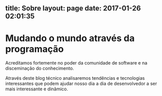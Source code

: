 title: Sobre
layout: page
date: 2017-01-26 02:01:35
---
# Mudando o mundo através da programação

Acreditamos fortemente no poder da comunidade de software e na disceminação do conhecimento.

Através deste blog técnico analisaremos tendências e tecnologias interessantes que podem ajudar nosso dia a dia de desenvolvedor a ser mais interessante e dinâmico.